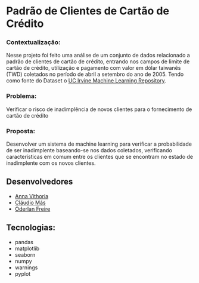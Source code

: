 # Padrão de Clientes de Cartão de Crédito

### Contextualização: 
Nesse projeto  foi feito uma análise de um conjunto de dados relacionado a padrão de clientes de cartão de crédito, entrando nos campos de limite de cartão de crédito, utilização e pagamento com valor em dólar taiwanês (TWD) coletados no período de abril a setembro do ano de 2005. Tendo como fonte do Dataset o [UC Irvine Machine Learning Repository](https://archive.ics.uci.edu/dataset/350/default+of+credit+card+clients).

### Problema: 
Verificar o risco de inadimplência de novos clientes para o fornecimento de cartão de crédito

### Proposta: 
Desenvolver um sistema de machine learning para verificar a probabilidade de ser inadimplente baseando-se nos dados coletados, verificando características em comum entre os clientes que se encontram no estado de inadimplente com os novos clientes.


## Desenvolvedores
 - [Anna Vithoria](https://github.com/AnnaVithoriaMS)
 - [Cláudio Más](https://github.com/claudio-mas)
 - [Oderlan Freire](https://github.com/oderlanfreire)
 
## Tecnologias:
- pandas
- matplotlib
- seaborn
- numpy
- warnings
- pyplot